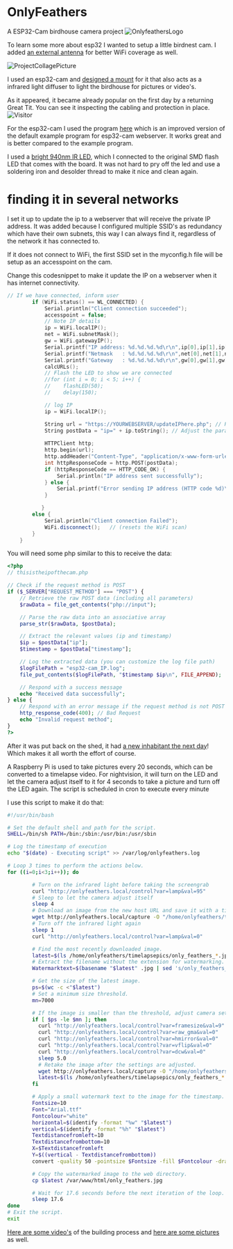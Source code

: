# OnlyFeathers
A ESP32-Cam birdhouse camera project
![OnlyfeathersLogo](/pic/Logo.png)

To learn some more about esp32 I wanted to setup a little birdnest cam.
I added [an external antenna](/Antenna.md) for better WiFi coverage as well.

![ProjectCollagePicture](/pic/IMG_2360.JPG)

I used an esp32-cam and [designed a mount](/ESP32-CAM%20custom%20mount.md) for it that also acts as a infrared light diffuser to light the birdhouse for pictures or video's.

As it appeared, it became already popular on the first day by a returning Great Tit.
You can see it inspecting the cabling and protection in place.
![Visitor](<pic/OnlyFeathers_FirstVisitor (1).jpg>)

For the esp32-cam I used the program [here](https://github.com/easytarget/esp32-cam-webserver/tree/master) which is an improved version of the default example program for esp32-cam webserver.
It works great and is better compared to the example program.

I used a [bright 940nm IR LED](/IR%20LED.md), which I connected to the original SMD flash LED that comes with the board. It was not hard to pry off the led and use a soldering iron and desolder thread to make it nice and clean again.

# finding it in several networks
I set it up to update the ip to a webserver that will receive the private IP address.
It was added because I configured multiple SSID's as redundancy which have their own subnets, this way I can always find it, regardless of the network it has connected to.

If it does not connect to WiFi, the first SSID set in the myconfig.h file will be setup as an accesspoint on the cam.


Change this codesnippet to make it update the IP on a webserver when it has internet connectivity.
```c++
// If we have connected, inform user
        if (WiFi.status() == WL_CONNECTED) {
            Serial.println("Client connection succeeded");
            accesspoint = false;
            // Note IP details
            ip = WiFi.localIP();
            net = WiFi.subnetMask();
            gw = WiFi.gatewayIP();
            Serial.printf("IP address: %d.%d.%d.%d\r\n",ip[0],ip[1],ip[2],ip[3]);
            Serial.printf("Netmask   : %d.%d.%d.%d\r\n",net[0],net[1],net[2],net[3]);
            Serial.printf("Gateway   : %d.%d.%d.%d\r\n",gw[0],gw[1],gw[2],gw[3]);
            calcURLs();
            // Flash the LED to show we are connected
            //for (int i = 0; i < 5; i++) {
            //    flashLED(50);
            //    delay(150);

            // log IP 
            ip = WiFi.localIP();

            String url = "https://YOURWEBSERVER/updateIPhere.php"; // Replace with your actual URL
            String postData = "ip=" + ip.toString(); // Adjust the parameter name as needed
            
            HTTPClient http;
            http.begin(url);
            http.addHeader("Content-Type", "application/x-www-form-urlencoded");
            int httpResponseCode = http.POST(postData);
            if (httpResponseCode == HTTP_CODE_OK) {
                Serial.println("IP address sent successfully");
            } else {
                Serial.printf("Error sending IP address (HTTP code %d)\n", httpResponseCode);
            }

           }
        else {
            Serial.println("Client connection Failed");
            WiFi.disconnect();   // (resets the WiFi scan)
        }
    }
```

You will need some php similar to this to receive the data:

```php
<?php
// thisistheipofthecam.php

// Check if the request method is POST
if ($_SERVER["REQUEST_METHOD"] === "POST") {
    // Retrieve the raw POST data (including all parameters)
    $rawData = file_get_contents("php://input");

    // Parse the raw data into an associative array
    parse_str($rawData, $postData);

    // Extract the relevant values (ip and timestamp)
    $ip = $postData["ip"];
    $timestamp = $postData["timestamp"];

    // Log the extracted data (you can customize the log file path)
    $logFilePath = "esp32-cam_IP.log";
    file_put_contents($logFilePath, "$timestamp $ip\n", FILE_APPEND);

    // Respond with a success message
    echo "Received data successfully";
} else {
    // Respond with an error message if the request method is not POST
    http_response_code(400); // Bad Request
    echo "Invalid request method";
}
?>
```
After it was put back on the shed, it had [a new inhabitant the next day](/First%20Visitor.md)!
Which makes it all worth the effort of course. 

A Raspberry Pi is used to take pictures every 20 seconds, which can be converted to a timelapse video.
For nightvision, it will turn on the LED and let the camera adjust itself to it for 4 seconds to take a picture and turn off the LED again. The script is scheduled in cron to execute every minute

I use this script to make it do that:

```bash
#!/usr/bin/bash

# Set the default shell and path for the script.
SHELL=/bin/sh PATH=/bin:/sbin:/usr/bin:/usr/sbin

# Log the timestamp of execution
echo "$(date) - Executing script" >> /var/log/onlyfeathers.log

# Loop 3 times to perform the actions below.
for ((i=0;i<3;i++)); do

        # Turn on the infrared light before taking the screengrab
        curl "http://onlyfeathers.local/control?var=lamp&val=95"
        # Sleep to let the camera adjust itself
        sleep 4
        # Download an image from the new host URL and save it with a timestamped filename.
        wget http://onlyfeathers.local/capture -O "/home/onlyfeathers/timelapsepics/only_feathers_$(date +%Y-%m-%d_%H-%M-%S).jpg"
        # Turn off the infrared light again
        sleep 1
        curl "http://onlyfeathers.local/control?var=lamp&val=0"

        # Find the most recently downloaded image.
        latest=$(ls /home/onlyfeathers/timelapsepics/only_feathers_*.jpg -rt1 | tail -1)
        # Extract the filename without the extension for watermarking.
        Watermarktext=$(basename "$latest" .jpg | sed 's/only_feathers_//')

        # Get the size of the latest image.
        ps=$(wc -c <"$latest")
        # Set a minimum size threshold.
        mn=7000

        # If the image is smaller than the threshold, adjust camera settings and retake the image.
        if [ $ps -le $mn ]; then
          curl "http://onlyfeathers.local/control?var=framesize&val=9"
          curl "http://onlyfeathers.local/control?var=raw_gma&val=0"
          curl "http://onlyfeathers.local/control?var=hmirror&val=0"
          curl "http://onlyfeathers.local/control?var=vflip&val=0"
          curl "http://onlyfeathers.local/control?var=dcw&val=0"
          sleep 5.0
          # Retake the image after the settings are adjusted.
          wget http://onlyfeathers.local/capture -O "/home/onlyfeathers/timelapsepics/only_feathers_$(date +%Y-%m-%d_%H-%M-%S).jpg"
          latest=$(ls /home/onlyfeathers/timelapsepics/only_feathers_*.jpg -rt1 | tail -1)
        fi

        # Apply a small watermark text to the image for the timestamp.
        Fontsize=10
        Font="Arial.ttf"
        Fontcolour="white"
        horizontal=$(identify -format "%w" "$latest")
        vertical=$(identify -format "%h" "$latest")
        Textdistancefromleft=10
        Textdistancefrombottom=10
        X=$Textdistancefromleft
        Y=$((vertical - Textdistancefrombottom))
        convert -quality 50 -pointsize $Fontsize -fill $Fontcolour -draw "text $X, $Y '$Watermarktext'" "$latest"  "$latest"

        # Copy the watermarked image to the web directory.
        cp $latest /var/www/html/only_feathers.jpg

        # Wait for 17.6 seconds before the next iteration of the loop.
        sleep 17.6
done
# Exit the script.
exit
```

[Here are some video's](/Video.md) of the building process and [here are some pictures](/Pics.md) as well.
